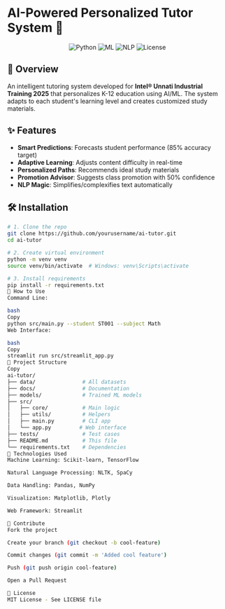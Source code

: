 # AI-Powered Personalized Tutor System 🚀

<div align="center">
  <img src="https://img.shields.io/badge/Python-3.8+-blue?logo=python" alt="Python">
  <img src="https://img.shields.io/badge/ML-ScikitLearn-orange?logo=scikit-learn" alt="ML">
  <img src="https://img.shields.io/badge/NLP-NLTK%20%7C%20SpaCy-yellowgreen" alt="NLP">
  <img src="https://img.shields.io/badge/License-MIT-green" alt="License">
</div>

## 📌 Overview
An intelligent tutoring system developed for **Intel® Unnati Industrial Training 2025** that personalizes K-12 education using AI/ML. The system adapts to each student's learning level and creates customized study materials.

## ✨ Features
- **Smart Predictions**: Forecasts student performance (85% accuracy target)
- **Adaptive Learning**: Adjusts content difficulty in real-time
- **Personalized Paths**: Recommends ideal study materials
- **Promotion Advisor**: Suggests class promotion with 50% confidence
- **NLP Magic**: Simplifies/complexifies text automatically

## 🛠️ Installation
```bash
# 1. Clone the repo
git clone https://github.com/yourusername/ai-tutor.git
cd ai-tutor

# 2. Create virtual environment
python -m venv venv
source venv/bin/activate  # Windows: venv\Scripts\activate

# 3. Install requirements
pip install -r requirements.txt
🚀 How to Use
Command Line:

bash
Copy
python src/main.py --student ST001 --subject Math
Web Interface:

bash
Copy
streamlit run src/streamlit_app.py
📂 Project Structure
Copy
ai-tutor/
├── data/               # All datasets
├── docs/               # Documentation
├── models/             # Trained ML models
├── src/
│   ├── core/           # Main logic
│   ├── utils/          # Helpers
│   ├── main.py         # CLI app
│   └── app.py         # Web interface
├── tests/              # Test cases
├── README.md           # This file
└── requirements.txt    # Dependencies
🤖 Technologies Used
Machine Learning: Scikit-learn, TensorFlow

Natural Language Processing: NLTK, SpaCy

Data Handling: Pandas, NumPy

Visualization: Matplotlib, Plotly

Web Framework: Streamlit

🤝 Contribute
Fork the project

Create your branch (git checkout -b cool-feature)

Commit changes (git commit -m 'Added cool feature')

Push (git push origin cool-feature)

Open a Pull Request

📜 License
MIT License - See LICENSE file
